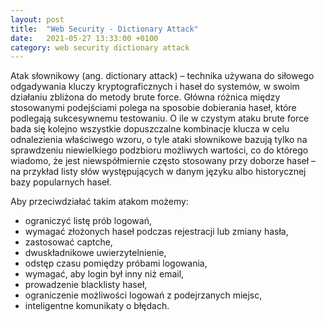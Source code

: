 ```yaml
---
layout: post
title:  "Web Security - Dictionary Attack"
date:   2021-05-27 13:33:00 +0100
category: web security dictionary attack
---
```


Atak słownikowy (ang. dictionary attack) – technika używana do siłowego odgadywania kluczy kryptograficznych i haseł do systemów, w swoim działaniu zbliżona do metody brute force. Główna różnica między stosowanymi podejściami polega na sposobie dobierania haseł, które podlegają sukcesywnemu testowaniu. O ile w czystym ataku brute force bada się kolejno wszystkie dopuszczalne kombinacje klucza w celu odnalezienia właściwego wzoru, o tyle ataki słownikowe bazują tylko na sprawdzeniu niewielkiego podzbioru możliwych wartości, co do którego wiadomo, że jest niewspółmiernie często stosowany przy doborze haseł – na przykład listy słów występujących w danym języku albo historycznej bazy popularnych haseł.

Aby przeciwdziałać takim atakom możemy:
- ograniczyć listę prób logowań,
- wymagać złożonych haseł podczas rejestracji lub zmiany hasła,
- zastosować captche,
- dwuskładnikowe uwierzytelnienie,
- odstęp czasu pomiędzy próbami logowania,
- wymagać, aby login był inny niż email,
- prowadzenie blacklisty haseł,
- ograniczenie możliwości logowań z podejrzanych miejsc,
- inteligentne komunikaty o błędach.
